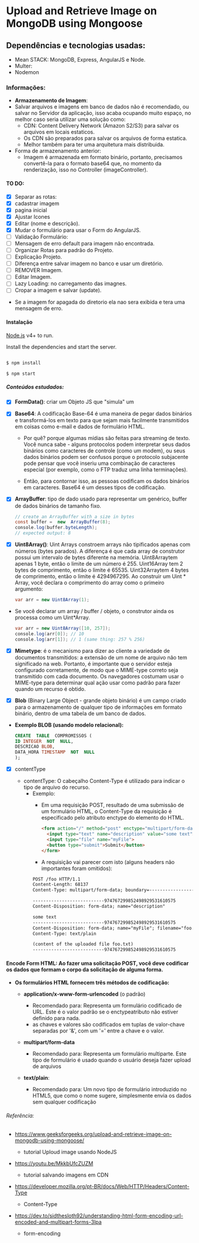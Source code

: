 # Upload and Retrieve Image on MongoDB using Mongoose

## Dependências e tecnologias usadas:

* Mean STACK: MongoDB, Express, AngularJS e Node.
* Multer:
* Nodemon

### Informações:
- **Armazenamento de Imagem**:
- Salvar arquivos e imagens em banco de dados não é recomendado, ou salvar no Servidor da aplicação, isso acaba ocupando muito espaço, no melhor caso seria utilizar uma solução como:
    - CDN: Content Delivery Network (Amazon S2/S3) para salvar os arquivos em locais estaticos.
    - Os CDN são preparados para salvar os arquivos de forma estatica.
    - Melhor também para ter uma arquitetura mais distribuida.
- Forma de armazenamento anterior:
    - Imagem é armazenada em formato binário, portanto, precisamos convertê-la para o formato base64 que, no momento da renderização, isso no Controller (imageController).

#### TO DO:

- [x] Separar as rotas:
- [x] cadastrar imagem
- [x] pagina inicial
- [x] Ajustar Icones
- [x] Editar (nome e descrição).
- [x] Mudar o formulário para usar o Form do AngularJS.
- [ ] Validação Formulário:
- [ ] Mensagem de erro default para imagem não encontrada.
- [ ] Organizar Rotas para padrão do Projeto.
- [ ] Explicação Projeto.
- [ ] Diferença entre salvar imagem no banco e usar um diretório.
- [ ] REMOVER Imagem.
- [ ] Editar Imagem.
- [ ] Lazy Loading: no carregamento das imagnes.
- [ ] Cropar a imagem e salvar (update).
- Se a imagem for apagada do diretorio ela nao sera exibida e tera uma mensagem de erro.

#### Instalação

[Node.js](https://nodejs.org/) v4+ to run.

Install the dependencies and start the server.
```sh

$ npm install

$ npm start

```
##### Conteúdos estudados:

*  [x] **FormData()**: criar um Objeto JS que "simula" um <form>

* [x]  **Base64**: A codificação Base-64 é uma maneira de pegar dados binários e transformá-los em texto para que sejam mais facilmente transmitidos em coisas como e-mail e dados de formulário HTML.
    - Por quê? porque algumas mídias são feitas para streaming de texto. Você nunca sabe - alguns protocolos podem interpretar seus dados binários como caracteres de controle (como um modem), ou seus dados binários podem ser confusos porque o protocolo subjacente pode pensar que você inseriu uma combinação de caracteres especial (por exemplo, como o FTP traduz uma linha terminações).

    - Então, para contornar isso, as pessoas codificam os dados binários em caracteres. Base64 é um desses tipos de codificação.
 
 * [x] **ArrayBuffer**: tipo de dado usado para representar um genérico, buffer de dados binários de tamanho fixo.
    ```java script
    // create an ArrayBuffer with a size in bytes
    const buffer =  new  ArrayBuffer(8);
    console.log(buffer.byteLength);
    // expected output: 8
    ```
* [x] **Uint8Array()**: Uint  Arrays constroem arrays não tipificados apenas com números (bytes parados). A diferença é que cada array de construtor possui um intervalo de bytes diferente na memória. Uint8Arraytem apenas 1 byte, então o limite de um número é 255. Uint16Array tem 2 bytes de comprimento, então o limite é 65535. Uint32Arraytem 4 bytes de comprimento, então o limite é 4294967295.
Ao construir um Uint * Array, você declara o comprimento do array como o primeiro argumento:

    ```java script
    var arr = new Uint8Array(1);
    ```
- Se você declarar um array / buffer / objeto, o construtor ainda os processa como um Uint*Array.
    ```java script
    var arr = new Uint8Array([10, 257]);
    console.log(arr[0]); // 10
    console.log(arr[1]); // 1 (same thing: 257 % 256)
    ```
* [x] **Mimetype**: é o mecanismo para dizer ao cliente a variedade de documentos transmitidos: a extensão de um nome de arquivo não tem significado na web. Portanto, é importante que o servidor esteja configurado corretamente, de modo que o MIME-type correto seja transmitido com cada documento. Os navegadores costumam usar o MIME-type para determinar qual ação usar como padrão para fazer quando um recurso é obtido.
- [x] **Blob** (Binary Large Object - grande objeto binário) é um campo criado para o armazenamento de qualquer tipo de informações em formato binário, dentro de uma tabela de um banco de dados.
*  **Exemplo BLOB (usando modelo relacional):**

    ```SQL
    CREATE  TABLE  COMPROMISSOS (
    ID INTEGER  NOT  NULL,
    DESCRICAO BLOB,
    DATA_HORA TIMESTAMP  NOT  NULL
    );
    ```
     
- [x]  contentType 

    - contentType:  O cabeçalho Content-Type é utilizado para indicar o tipo de arquivo do recurso.
        - Exemplo:
            - Em uma requisição POST, resultado de uma submissão de um formulário HTML, o Content-Type da requisição é especificado pelo atributo enctype do elemento <form> do HTML.
        
                ```HTML
                <form action="/" method="post" enctype="multipart/form-data">
                  <input type="text" name="description" value="some text">
                  <input type="file" name="myFile">
                  <button type="submit">Submit</button>
                </form>
                ```
                
            - A requisição vai parecer com isto (alguns headers não importantes foram omitidos):
            ```HTML
            POST /foo HTTP/1.1
            Content-Length: 68137
            Content-Type: multipart/form-data; boundary=---------------------------974767299852498929531610575
            
            ---------------------------974767299852498929531610575
            Content-Disposition: form-data; name="description" 
            
            some text
            ---------------------------974767299852498929531610575
            Content-Disposition: form-data; name="myFile"; filename="foo.txt" 
            Content-Type: text/plain 
            
            (content of the uploaded file foo.txt)
            ---------------------------974767299852498929531610575
            ```


#### **Encode Form HTML**: Ao fazer uma solicitação POST, você deve codificar os dados que formam o corpo da solicitação de alguma forma.

-  **Os formulários HTML fornecem três métodos de codificação:**

    -  **application/x-www-form-urlencoded** (o padrão)
        - Recomendado para:  Representa um formulário codificado de URL. Este é o valor padrão se o enctypeatributo não estiver definido para nada.
        - as chaves e valores são codificados em tuplas de valor-chave separadas por '&', com um '='  entre a chave e o valor. 

    - **multipart/form-data**
        - Recomendado para: Representa um formulário multiparte. Este tipo de formulário é usado quando o usuário deseja fazer upload de arquivos

    - **text/plain**:
        - Recomendado para: Um novo tipo de formulário introduzido no HTML5, que como o nome sugere, simplesmente envia os dados sem qualquer codificação
        
  
###### Referência:

- https://www.geeksforgeeks.org/upload-and-retrieve-image-on-mongodb-using-mongoose/
    - tutorial Uploud image usando NodeJS

- https://youtu.be/MkkbUfcZUZM
    - tutorial salvando imagens em CDN

- https://developer.mozilla.org/pt-BR/docs/Web/HTTP/Headers/Content-Type
    -  Content-Type


- https://dev.to/sidthesloth92/understanding-html-form-encoding-url-encoded-and-multipart-forms-3lpa
    - form-encoding
